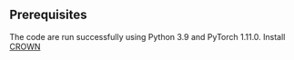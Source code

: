
## Prerequisites
The code are run successfully using Python 3.9 and PyTorch 1.11.0.
Install [CROWN]([https://www.gurobi.com](https://github.com/Verified-Intelligence/auto_LiRPA)) 



